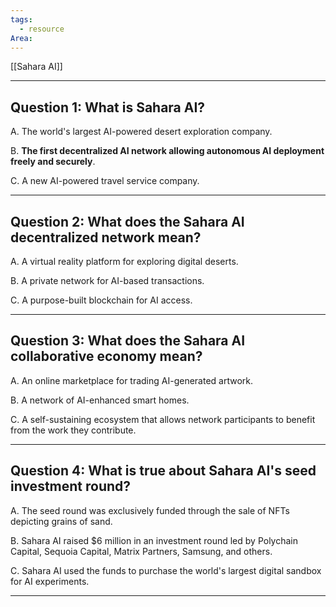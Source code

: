 ```yaml
---
tags:
  - resource
Area:
---
```

[[Sahara AI]]

---
## Question 1: What is Sahara AI?

A. The world's largest AI-powered desert exploration company.

B. **The first decentralized AI network allowing autonomous AI deployment freely and securely**.

C. A new AI-powered travel service company.

---
## Question 2: What does the Sahara AI decentralized network mean?

A. A virtual reality platform for exploring digital deserts.

B. A private network for AI-based transactions.

C. A purpose-built blockchain for AI access.

---
## Question 3: What does the Sahara AI collaborative economy mean?

A. An online marketplace for trading AI-generated artwork.

B. A network of AI-enhanced smart homes.

C. A self-sustaining ecosystem that allows network participants to benefit from the work they contribute.

---
## Question 4: What is true about Sahara AI's seed investment round?

A. The seed round was exclusively funded through the sale of NFTs depicting grains of sand.

B. Sahara AI raised $6 million in an investment round led by Polychain Capital, Sequoia Capital, Matrix Partners, Samsung, and others.

C. Sahara AI used the funds to purchase the world's largest digital sandbox for AI experiments.

---
